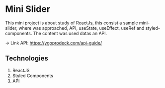 # Mini Slider

This mini project is about study of ReactJs, this consist a sample mini-slider, where was approached, API, useState, useEffect, useRef and styled-components.
The content was used datas an API.

-> Link API: https://ygoprodeck.com/api-guide/

## Technologies

1. ReactJS
2. Styled Components
3. API
